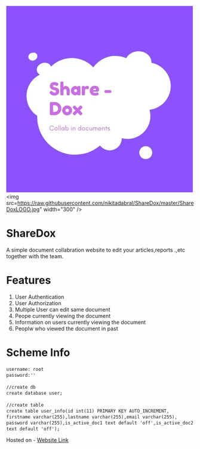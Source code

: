 ![Logo](https://raw.githubusercontent.com/nikitadabral/ShareDox/master/ShareDoxLOGO.jpg )
<img src=https://raw.githubusercontent.com/nikitadabral/ShareDox/master/ShareDoxLOGO.jpg" width="300" />
# ShareDox
A simple document collabration website to edit your articles,reports .,etc together with the team.

# Features
1. User Authentication
2. User Authorization
3. Multiple User can edit same document
4. Peope currently viewing the document
5. Information on users currently viewing the document
6. Peoplw who viewed the document in past

# Scheme Info
```mysql
username: root
password:''

//create db
create database user;

//create table
create table user_info(id int(11) PRIMARY KEY AUTO_INCREMENT,
firstname varchar(255),lastname varchar(255),email varchar(255),
password varchar(255),is_active_doc1 text default 'off',is_active_doc2 text default 'off');
```

Hosted on - [Website Link](https://www.google.com)
